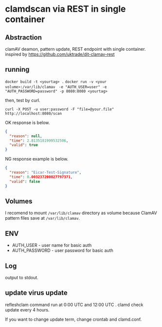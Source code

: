 # clamdscan via REST in single container

## Abstraction

clamAV deamon, pattern update, REST endpoint with single container.
inspired by https://github.com/uktrade/dit-clamav-rest

## running

`docker build -t <yourtag> .`
`docker run -v <your volume>:/var/lib/clamav　-e "AUTH_USER=user" -e "AUTH_PASSWORD=password" -p 8080:8080 <yourtag>`

then, test by curl.

`curl -X POST -u user:password -F "file=@your.file" http://localhost:8080/scan`

OK response is below.

```json
{
  "reason": null,
  "time": 2.8135181999532506,
  "valid": true
}
```

NG response example is below.

```json
{
  "reason": "Eicar-Test-Signature",
  "time": 0.003237200027797371,
  "valid": false
}
```

## Volumes

I recomend to mount `/var/lib/clamav` directory as volume because ClamAV pattern files save at `/var/lib/clamav`. 

## ENV

+ AUTH_USER - user name for basic auth
+ AUTH_PASSWORD - user password for basic auth

## Log

output to stdout.

## update virus update

refleshclam command run at 0:00 UTC and 12:00 UTC .
clamd check update every 4 hours.

If you want to change update term, change crontab and clamd.conf.